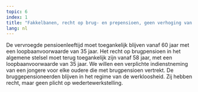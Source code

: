 ```yaml
---
topic: 6
index: 1
title: "Fakkelbanen, recht op brug- en prepensioen, geen verhoging van de pensioenleeftijd."
lang: nl
---
```

De vervroegde pensioenleeftijd moet toegankelijk blijven vanaf 60 jaar met een
loopbaanvoorwaarde van 35 jaar. Het recht op brugpensioen in het algemene
stelsel moet terug toegankelijk zijn vanaf 58 jaar, met een loopbaanvoorwaarde
van 35 jaar. We willen een verplichte indienstneming van een jongere voor elke
oudere die met brugpensioen vertrekt. De bruggepensioneerden blijven in het
regime van de werkloosheid. Zij hebben recht, maar geen plicht op
wedertewerkstelling.
